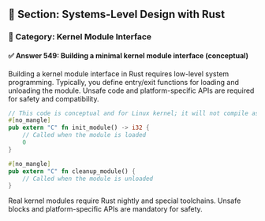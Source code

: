 ## 📘 Section: Systems-Level Design with Rust  
### 🔹 Category: Kernel Module Interface  
#### ✅ Answer 549: Building a minimal kernel module interface (conceptual)

Building a kernel module interface in Rust requires low-level system programming. Typically, you define entry/exit functions for loading and unloading the module. Unsafe code and platform-specific APIs are required for safety and compatibility.

```rust
// This code is conceptual and for Linux kernel; it will not compile as-is.
#[no_mangle]
pub extern "C" fn init_module() -> i32 {
    // Called when the module is loaded
    0
}

#[no_mangle]
pub extern "C" fn cleanup_module() {
    // Called when the module is unloaded
}
```

Real kernel modules require Rust nightly and special toolchains. Unsafe blocks and platform-specific APIs are mandatory for safety.
